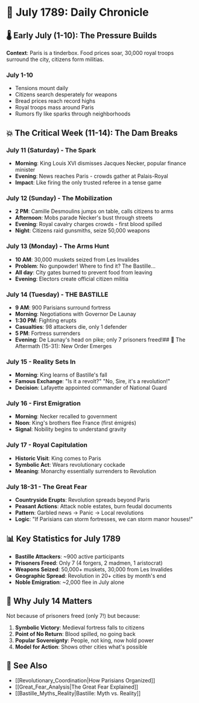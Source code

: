 # 📆 July 1789: Daily Chronicle

## 🌡️ Early July (1-10): The Pressure Builds

**Context**: Paris is a tinderbox. Food prices soar, 30,000 royal troops surround the city, citizens form militias.

### July 1-10
- Tensions mount daily
- Citizens search desperately for weapons
- Bread prices reach record highs
- Royal troops mass around Paris
- Rumors fly like sparks through neighborhoods

## 💥 The Critical Week (11-14): The Dam Breaks

### July 11 (Saturday) - The Spark
- **Morning**: King Louis XVI dismisses Jacques Necker, popular finance minister
- **Evening**: News reaches Paris - crowds gather at Palais-Royal
- **Impact**: Like firing the only trusted referee in a tense game

### July 12 (Sunday) - The Mobilization
- **2 PM**: Camille Desmoulins jumps on table, calls citizens to arms
- **Afternoon**: Mobs parade Necker's bust through streets
- **Evening**: Royal cavalry charges crowds - first blood spilled
- **Night**: Citizens raid gunsmiths, seize 50,000 weapons

### July 13 (Monday) - The Arms Hunt
- **10 AM**: 30,000 muskets seized from Les Invalides
- **Problem**: No gunpowder! Where to find it? The Bastille...
- **All day**: City gates burned to prevent food from leaving
- **Evening**: Electors create official citizen militia

### July 14 (Tuesday) - THE BASTILLE
- **9 AM**: 900 Parisians surround fortress
- **Morning**: Negotiations with Governor De Launay
- **1:30 PM**: Fighting erupts
- **Casualties**: 98 attackers die, only 1 defender
- **5 PM**: Fortress surrenders
- **Evening**: De Launay's head on pike; only 7 prisoners freed!## 🌊 The Aftermath (15-31): New Order Emerges

### July 15 - Reality Sets In
- **Morning**: King learns of Bastille's fall
- **Famous Exchange**: "Is it a revolt?" "No, Sire, it's a revolution!"
- **Decision**: Lafayette appointed commander of National Guard

### July 16 - First Emigration
- **Morning**: Necker recalled to government
- **Noon**: King's brothers flee France (first émigrés)
- **Signal**: Nobility begins to understand gravity

### July 17 - Royal Capitulation
- **Historic Visit**: King comes to Paris
- **Symbolic Act**: Wears revolutionary cockade
- **Meaning**: Monarchy essentially surrenders to Revolution

### July 18-31 - The Great Fear
- **Countryside Erupts**: Revolution spreads beyond Paris
- **Peasant Actions**: Attack noble estates, burn feudal documents
- **Pattern**: Garbled news → Panic → Local revolutions
- **Logic**: "If Parisians can storm fortresses, we can storm manor houses!"

## 📊 Key Statistics for July 1789

- **Bastille Attackers**: ~900 active participants
- **Prisoners Freed**: Only 7 (4 forgers, 2 madmen, 1 aristocrat)
- **Weapons Seized**: 50,000+ muskets, 30,000 from Les Invalides
- **Geographic Spread**: Revolution in 20+ cities by month's end
- **Noble Emigration**: ~2,000 flee in July alone

## 🎯 Why July 14 Matters

Not because of prisoners freed (only 7!) but because:
1. **Symbolic Victory**: Medieval fortress falls to citizens
2. **Point of No Return**: Blood spilled, no going back
3. **Popular Sovereignty**: People, not king, now hold power
4. **Model for Action**: Shows other cities what's possible

## 🔗 See Also
- [[Revolutionary_Coordination|How Parisians Organized]]
- [[Great_Fear_Analysis|The Great Fear Explained]]
- [[Bastille_Myths_Reality|Bastille: Myth vs. Reality]]